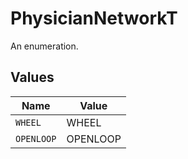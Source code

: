 # PhysicianNetworkT

An enumeration.


## Values

| Name       | Value      |
| ---------- | ---------- |
| `WHEEL`    | WHEEL      |
| `OPENLOOP` | OPENLOOP   |